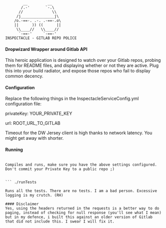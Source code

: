             __         __
           /.-'       `-.\
          //             \\
         /j_______________j\
        /o.-==-. .-. .-==-.o\
        ||      )) ((      ||
         \\____//   \\____//
          `-==-'     `-==-'
    INSPECTACLE - GITLAB REPO POLICE

#### Dropwizard Wrapper around Gitlab API
This heroic application is designed to watch over your Gitlab repos, probing them for README files, and displaying whether or not they are active. Plug this into your build radiator, and expose those repos who fail to display common decency.

#### Configuration
Replace the following things in the InspectacleServiceConfig.yml configuration file:

privateKey: YOUR_PRIVATE_KEY

url: ROOT_URL_TO_GITLAB

Timeout for the DW Jersey client is high thanks to network latency. You might get away with shorter.

#### Running
``` ./go

Compiles and runs, make sure you have the above settings configured. Don't commit your Private Key to a public repo ;)


``` ./runTests

Runs all the tests. There are no tests. I am a bad person. Excessive logging is my crutch. (RH)

#### Disclaimer
Yes, using the headers returned in the requests is a better way to do paging, instead of checking for null response (you'll see what I mean) but in my defence, i built this against an older version of Gitlab that did not include this. I swear I will fix it.